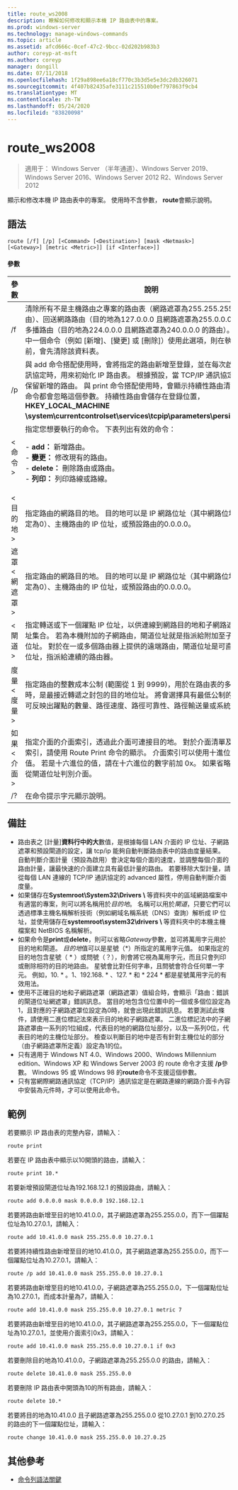 ```yaml
---
title: route_ws2008
description: 瞭解如何修改和顯示本機 IP 路由表中的專案。
ms.prod: windows-server
ms.technology: manage-windows-commands
ms.topic: article
ms.assetid: afcd666c-0cef-47c2-9bcc-02d202b983b3
author: coreyp-at-msft
ms.author: coreyp
manager: dongill
ms.date: 07/11/2018
ms.openlocfilehash: 1f29a898ee6a18cf770c3b3d5e5e3dc2db326071
ms.sourcegitcommit: 4f407b82435afe3111c215510b0ef797863f9cb4
ms.translationtype: MT
ms.contentlocale: zh-TW
ms.lasthandoff: 05/24/2020
ms.locfileid: "83820098"
---
```

# <a name="route_ws2008"></a>route_ws2008

> 適用于： Windows Server （半年通道）、Windows Server 2019、Windows Server 2016、Windows Server 2012 R2、Windows Server 2012

顯示和修改本機 IP 路由表中的專案。 使用時不含參數， **route**會顯示說明。

## <a name="syntax"></a>語法
```
route [/f] [/p] [<Command> [<Destination>] [mask <Netmask>] [<Gateway>] [metric <Metric>]] [if <Interface>]]
```

#### <a name="parameters"></a>參數

|參數|說明|
|-------|--------|
|/f|清除所有不是主機路由之專案的路由表（網路遮罩為255.255.255.255 的路由）、回送網路路由（目的地為127.0.0.0 且網路遮罩為255.0.0.0 的路由），或多播路由（目的地為224.0.0.0 且網路遮罩為240.0.0.0 的路由）。 如果搭配其中一個命令（例如 [新增]、[變更] 或 [刪除]）使用此選項，則在執行此命令之前，會先清除該資料表。|
|/p|與 add 命令搭配使用時，會將指定的路由新增至登錄，並在每次啟動 TCP/IP 通訊協定時，用來初始化 IP 路由表。 根據預設，當 TCP/IP 通訊協定啟動時，不會保留新增的路由。 與 print 命令搭配使用時，會顯示持續性路由清單。 所有其他命令都會忽略這個參數。 持續性路由會儲存在登錄位置， **HKEY_LOCAL_MACHINE \system\currentcontrolset\services\tcpip\parameters\persistentroutes**。|
|\<命令>|指定您想要執行的命令。 下表列出有效的命令：<p>-   **add：** 新增路由。<br />-   **變更：** 修改現有的路由。<br />-   **delete：** 刪除路由或路由。<br />-   **列印：** 列印路線或路線。|
|\<目的地>|指定路由的網路目的地。 目的地可以是 IP 網路位址（其中網路位址的主機位設定為0）、主機路由的 IP 位址，或預設路由的0.0.0.0。|
|遮罩 \< 網遮罩>|指定路由的網路目的地。 目的地可以是 IP 網路位址（其中網路位址的主機位設定為0）、主機路由的 IP 位址，或預設路由的0.0.0.0。|
|\<閘道>|指定轉送或下一個躍點 IP 位址，以供連線到網路目的地和子網路遮罩所定義的位址集合。 若為本機附加的子網路由，閘道位址就是指派給附加至子網之介面的 IP 位址。 對於在一或多個路由器上提供的遠端路由，閘道位址是可直接連線的 IP 位址，指派給連續的路由器。|
|度量 \< 度量>|指定路由的整數成本公制 (範圍從 1 到 9999)，用於在路由表的多個路由中選擇時，是最接近轉遞之封包的目的地位址。 將會選擇具有最低公制的路由。 此公制可反映出躍點的數量、路徑速度、路徑可靠性、路徑輸送量或系統管理內容。|
|如果 \< 介面>|指定介面的介面索引，透過此介面可連接目的地。 對於介面清單及其對應的介面索引，請使用 Route Print 命令的顯示。 介面索引可以使用十進位或十六進位的值。 若是十六進位的值，請在十六進位的數字前加 0x。 如果省略 if 參數，則會從閘道位址判別介面。|
|/?|在命令提示字元顯示說明。|

## <a name="remarks"></a>備註
- 路由表之 [計量]**資料行中的大**數值，是根據每個 LAN 介面的 IP 位址、子網路遮罩和預設閘道的設定，讓 tcp/ip 能夠自動判斷路由表中的路由度量結果。 自動判斷介面計量（預設為啟用）會決定每個介面的速度，並調整每個介面的路由計量，讓最快速的介面建立具有最低計量的路由。 若要移除大型計量，請從每個 LAN 連線的 TCP/IP 通訊協定的 advanced 屬性，停用自動判斷介面度量。
- 如果儲存在<strong>Systemroot\System32\Drivers \\ </strong>等資料夾中的區域網路檔案中有適當的專案，則可以將名稱用於*目的地*。 名稱可以用於*閘道*，只要它們可以透過標準主機名稱解析技術（例如網域名稱系統（DNS）查詢）解析成 IP 位址，並使用儲存在<strong>systemroot\system32\drivers \\ </strong>等資料夾中的本機主機檔案和 NetBIOS 名稱解析。
- 如果命令是**print**或**delete**，則可以省略*Gateway*參數，並可將萬用字元用於目的地和閘道。 *目的地*值可以是星號（*）所指定的萬用字元值。 如果指定的目的地包含星號（ \* ）或問號（？），則會將它視為萬用字元，而且只會列印或刪除相符的目的地路由。 星號會比對任何字串，且問號會符合任何單一字元。 例如，10. \* 。1、192.168. \* 、127. \* 和 \* 224 \* 都是星號萬用字元的有效用法。
- 使用不正確目的地和子網路遮罩（網路遮罩）值組合時，會顯示「路由：錯誤的閘道位址網遮罩」錯誤訊息。 當目的地包含位位置中的一個或多個位設定為1，且對應的子網路遮罩位設定為0時，就會出現此錯誤訊息。 若要測試此條件，請使用二進位標記法來表示目的地和子網路遮罩。 二進位標記法中的子網路遮罩由一系列的1位組成，代表目的地的網路位址部分，以及一系列0位，代表目的地的主機位址部分。 檢查以判斷目的地中是否有針對主機位址的部分（由子網路遮罩所定義）設定為1的位。
- 只有適用于 Windows NT 4.0、Windows 2000、Windows Millennium edition、Windows XP 和 Windows Server 2003 的 route 命令才支援 **/p**參數。 Windows 95 或 Windows 98 的**route**命令不支援這個參數。
- 只有當網際網路通訊協定（TCP/IP）通訊協定是在網路連線的網路介面卡內容中安裝為元件時，才可以使用此命令。

## <a name="examples"></a>範例
若要顯示 IP 路由表的完整內容，請輸入：
```
route print
```
若要在 IP 路由表中顯示以10開頭的路由，請輸入：
```
route print 10.*
```
若要新增預設閘道位址為192.168.12.1 的預設路由，請輸入：
```
route add 0.0.0.0 mask 0.0.0.0 192.168.12.1
```
若要將路由新增至目的地10.41.0.0，其子網路遮罩為255.255.0.0，而下一個躍點位址為10.27.0.1，請輸入：
```
route add 10.41.0.0 mask 255.255.0.0 10.27.0.1
```
若要將持續性路由新增至目的地10.41.0.0，其子網路遮罩為255.255.0.0，而下一個躍點位址為10.27.0.1，請輸入：
```
route /p add 10.41.0.0 mask 255.255.0.0 10.27.0.1
```
若要將路由新增至目的地10.41.0.0，子網路遮罩為255.255.0.0，下一個躍點位址為10.27.0.1，而成本計量為7，請輸入：
```
route add 10.41.0.0 mask 255.255.0.0 10.27.0.1 metric 7
```
若要將路由新增至目的地10.41.0.0，其子網路遮罩為255.255.0.0，下一個躍點位址為10.27.0.1，並使用介面索引0x3，請輸入：
```
route add 10.41.0.0 mask 255.255.0.0 10.27.0.1 if 0x3
```
若要刪除目的地為10.41.0.0，子網路遮罩為255.255.0.0 的路由，請輸入：
```
route delete 10.41.0.0 mask 255.255.0.0
```
若要刪除 IP 路由表中開頭為10的所有路由，請輸入：
```
route delete 10.*
```
若要將目的地為10.41.0.0 且子網路遮罩為255.255.0.0 從10.27.0.1 到10.27.0.25 的路由的下一個躍點位址，請輸入：
```
route change 10.41.0.0 mask 255.255.0.0 10.27.0.25
```

## <a name="additional-references"></a>其他參考
- [命令列語法關鍵](command-line-syntax-key.md)
